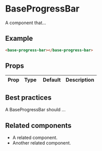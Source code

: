 # BaseProgressBar

A component that...

## Example

```html
<base-progress-bar></base-progress-bar>
```

## Props

Prop | Type | Default | Description
--- | --- | --- | ---

## Best practices

A BaseProgressBar should ...

## Related components

- A related component.
- Another related component.
